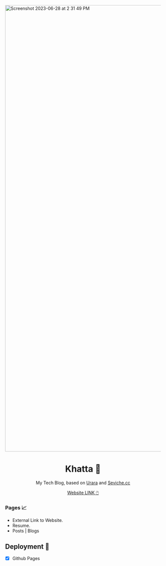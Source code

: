 <img width="1440" alt="Screenshot 2023-06-28 at 2 31 49 PM" src="https://github.com/hash3liZer/khatta/assets/29171692/8525f8f9-563e-4708-a0bc-08ca54a5dd96">

<h1 align="center">Khatta 📜</h1>
<p align="center">My Tech Blog, based on <a href="https://github.com/importantimport/urara" target="_blank">Urara</a> and <a href="https://github.com/Sevichecc/Urara-Blog">Seviche.cc</a></p>
<p align="center"><a href="https://blog.shameerkashif.me" target="_blank">Website LINK 🖱️</a></p>

### Pages 📈

- External Link to Website.
- Resume.
- Posts | Blogs

## Deployment 🚩

- [x] Github Pages
